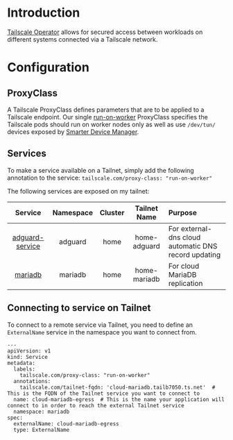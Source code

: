 # Introduction
[Tailscale Operator](https://tailscale.com/kb/1236/kubernetes-operator) allows for secured access between workloads on different systems connected via a Tailscale network.

# Configuration
## ProxyClass
A Tailscale ProxyClass defines parameters that are to be applied to a Tailscale endpoint. Our single [run-on-worker](/manifests/network/tailscale/proxyclass.yaml) ProxyClass specifies the Tailscale pods should run on worker nodes only as well as use `/dev/tun/` devices exposed by [Smarter Device Manager](/manifests/system/smarter-device-manager).

## Services
To make a service available on a Tailnet, simply add the following annotation to the service: `tailscale.com/proxy-class: "run-on-worker"`

The following services are exposed on my tailnet:

|     Service    |  Namespace  | Cluster |  Tailnet Name  |      Purpose                                        |
:---------------:|:-----------:|:--------------:|:---------:|:----------------------------------------------------|
|[adguard-service](manifests/apps/adguard/overlays/home/values-adguard.yaml) |adguard | home | home-adguard | For external-dns cloud automatic DNS record updating|
| [mariadb](manifests/database/mariadb/values.yaml) | mariadb | home | home-mariadb | For cloud MariaDB replication |


## Connecting to service on Tailnet
To connect to a remote service via Tailnet, you need to define an `ExternalName` service in the namespace you want to connect from. 

```
---
apiVersion: v1
kind: Service
metadata:
  labels:
    tailscale.com/proxy-class: "run-on-worker"
  annotations:
    tailscale.com/tailnet-fqdn: 'cloud-mariadb.tailb7050.ts.net'  # This is the FQDN of the Tailnet service you want to connect to
  name: cloud-mariadb-egress  # This is the name your application will connect to in order to reach the external Tailnet service
  namespace: mariadb
spec:
  externalName: cloud-mariadb-egress
  type: ExternalName
```
